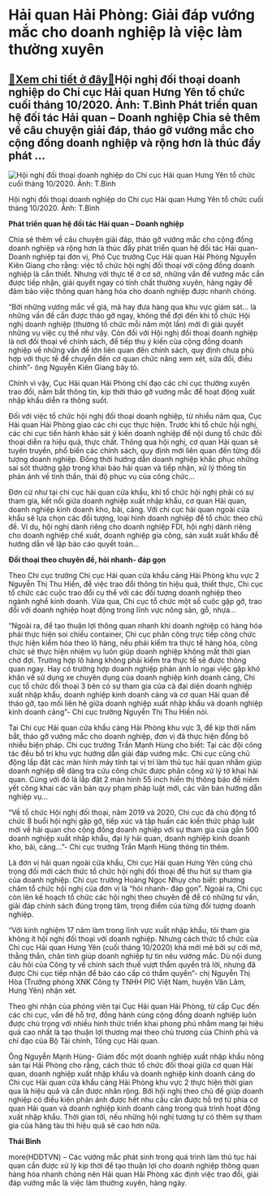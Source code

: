 Hải quan Hải Phòng: Giải đáp vướng mắc cho doanh nghiệp là việc làm thường xuyên
================================================================================

[:gift:Xem chi tiết ở đây:gift:](https://hddtvn.com/hai-quan-hai-phong-giai-dap-vuong-mac-cho-doanh-nghiep-la-viec-lam-thuong-xuyen/)Hội nghị đối thoại doanh nghiệp do Chi cục Hải quan Hưng Yên tổ chức cuối tháng 10/2020. Ảnh: T.Bình Phát triển quan hệ đối tác Hải quan – Doanh nghiệp Chia sẻ thêm về câu chuyện giải đáp, tháo gỡ vướng mắc cho cộng đồng doanh nghiệp và rộng hơn là thúc đẩy phát …
------------------------------------------------------------------------------------------------------------------------------------------------------------------------------------------------------------------------------------------------------------------------





![Hội nghị đối thoại doanh nghiệp do Chi cục Hải quan Hưng Yên tổ chức cuối tháng 10/2020. 	Ảnh: T.Bình](https://hddtvn.com/wp-content/uploads/2021/01/2842_5-0008_IMG_7404.jpg "Hội nghị đối thoại doanh nghiệp do Chi cục Hải quan Hưng Yên tổ chức cuối tháng 10/2020. 	Ảnh: T.Bình")


Hội nghị đối thoại doanh nghiệp do Chi cục Hải quan Hưng Yên tổ chức cuối tháng 10/2020. Ảnh: T.Bình



**Phát triển quan hệ đối tác Hải quan – Doanh nghiệp**


Chia sẻ thêm về câu chuyện giải đáp, tháo gỡ vướng mắc cho cộng đồng doanh nghiệp và rộng hơn là thúc đẩy phát triển quan hệ đối tác Hải quan- Doanh nghiệp tại đơn vị, Phó Cục trưởng Cục Hải quan Hải Phòng Nguyễn Kiên Giang cho rằng: việc tổ chức hội nghị đối thoại với cộng đồng doanh nghiệp là cần thiết. Nhưng với thực tế ở cơ sở, những vấn đề vướng mắc cần được tiếp nhận, giải quyết ngay có tính chất thường xuyên, hàng ngày để đảm bảo việc thông quan hàng hóa cho doanh nghiệp được nhanh chóng.


“Bởi những vướng mắc về giá, mã hay đưa hàng qua khu vực giám sát… là những vấn đề cần được tháo gỡ ngay, không thể đợi đến khi tổ chức Hội nghị doanh nghiệp (thường tổ chức mỗi năm một lần) mới đi giải quyết những vụ việc cụ thể như vậy. Còn đối với Hội nghị đối thoại doanh nghiệp là nơi đối thoại về chính sách, để tiếp thu ý kiến của cộng đồng doanh nghiệp về những vấn đề lớn liên quan đến chính sách, quy định chưa phù hợp với thực tế để chuyển đến cơ quan chức năng xem xét, sửa đổi, điều chỉnh”- ông Nguyễn Kiên Giang bày tỏ.


Chính vì vậy, Cục Hải quan Hải Phòng chỉ đạo các chi cục thường xuyên trao đổi, nắm bắt thông tin, kịp thời tháo gỡ vướng mắc để hoạt động xuất nhập khẩu diễn ra thông suốt.


Đối với việc tổ chức hội nghị đối thoại doanh nghiệp, từ nhiều năm qua, Cục Hải quan Hải Phòng giao các chi cục thực hiện. Trước khi tổ chức hội nghị, các chi cục tiến hành khảo sát ý kiến doanh nghiệp để nội dung tổ chức đối thoại diễn ra hiệu quả, thực chất. Thông qua hội nghị, cơ quan Hải quan sẽ tuyên truyền, phổ biến các chính sách, quy định mới liên quan đến từng đối tượng doanh nghiệp. Đồng thời hướng dẫn doanh nghiệp khắc phục những sai sót thường gặp trong khai báo hải quan và tiếp nhận, xử lý thông tin phản ánh về tinh thần, thái độ phục vụ của công chức…


Đơn cử như tại chi cục hải quan cửa khẩu, khi tổ chức hội nghị phải có sự tham gia, kết nối giữa doanh nghiệp xuất nhập khẩu, cơ quan Hải quan, doanh nghiệp kinh doanh kho, bãi, cảng. Với chi cục hải quan ngoài cửa khẩu sẽ lựa chọn các đối tượng, loại hình doanh nghiệp để tổ chức theo chủ đề. Ví dụ, hội nghị dành riêng cho doanh nghiệp FDI, hội nghị dành riêng cho doanh nghiệp chế xuất, doanh nghiệp gia công, sản xuất xuất khẩu để hướng dẫn về lập báo cáo quyết toán…


**Đối thoại theo chuyên đề, hỏi nhanh- đáp gọn**


Theo Chi cục trưởng Chi cục Hải quan cửa khẩu cảng Hải Phòng khu vực 2 Nguyễn Thị Thu Hiền, để việc trao đổi thông tin hiệu quả, thiết thực, Chi cục tổ chức các cuộc trao đổi cụ thể với các đối tượng doanh nghiệp theo ngành nghề kinh doanh. Vừa qua, Chi cục tổ chức một số cuộc gặp gỡ, trao đổi với doanh nghiệp hoạt động trong lĩnh vực nông sản, gỗ, nhựa…


“Ngoài ra, để tạo thuận lợi thông quan nhanh khi doanh nghiệp có hàng hóa phải thực hiện soi chiếu container, Chi cục phân công trực tiếp công chức thực hiện kiểm hóa theo lô hàng, nếu phải kiểm tra thực tế hàng hóa, công chức sẽ thực hiện nhiệm vụ luôn giúp doanh nghiệp không mất thời gian chờ đợi. Trường hợp lô hàng không phải kiểm tra thực tế sẽ được thông quan ngay. Hay có trường hợp doanh nghiệp phản ánh lo ngại việc gặp khó khăn về sử dụng xe chuyên dụng của doanh nghiệp kinh doanh cảng, Chi cục tổ chức đối thoại 3 bên có sự tham gia của cả đại diện doanh nghiệp xuất nhập khẩu, doanh nghiệp kinh doanh cảng và cơ quan Hải quan để tháo gỡ, tạo mối liên hệ giữa doanh nghiệp xuất nhập khẩu và doanh nghiệp kinh doanh cảng”- Chi cục trưởng Nguyễn Thị Thu Hiền nói.


Tại Chi cục Hải quan cửa khẩu cảng Hải Phòng khu vực 3, để kịp thời nắm bắt, tháo gỡ vướng mắc cho doanh nghiệp, đơn vị đã thực hiện đồng bộ nhiều biện pháp. Chi cục trưởng Trần Mạnh Hùng cho biết: Tại các đội công tác đều bố trí khu vực hướng dẫn giải đáp vướng mắc. Chi cục cũng chủ động lắp đặt các màn hình máy tính tại vị trí làm thủ tục hải quan nhằm giúp doanh nghiệp dễ dàng tra cứu công chức được phân công xử lý tờ khai hải quan. Cùng với đó là lắp đặt 2 màn hình 55 inch hiển thị thông báo để niêm yết công khai các văn bản quy phạm pháp luật mới, các văn bản hướng dẫn nghiệp vụ…


“Về tổ chức Hội nghị đối thoại, năm 2019 và 2020, Chi cục đã chủ động tổ chức 8 buổi hội nghị gặp gỡ, tiếp xúc và tập huấn các kiến thức pháp luật mới về hải quan cho cộng đồng doanh nghiệp với sự tham gia của gần 500 doanh nghiệp xuất nhập khẩu, đại lý hải quan, doanh nghiệp kinh doanh kho, bãi, cảng…”- Chi cục trưởng Trần Mạnh Hùng thông tin thêm.


Là đơn vị hải quan ngoài cửa khẩu, Chi cục Hải quan Hưng Yên cũng chú trọng đổi mới cách thức tổ chức hội nghị đối thoại để thu hút sự tham gia của doanh nghiệp. Chi cục trưởng Hoàng Ngọc Nhụy cho biết: phương châm tổ chức hội nghị của đơn vị là “hỏi nhanh- đáp gọn”. Ngoài ra, Chi cục còn lên kế hoạch tổ chức các hội nghị theo chuyên đề để có những tư vấn, giải đáp chính sách đúng trọng tâm, trọng điểm của từng đối tượng doanh nghiệp.


“Với kinh nghiệm 17 năm làm trong lĩnh vực xuất nhập khẩu, tôi tham gia không ít hội nghị đối thoại với doanh nghiệp. Nhưng cách thức tổ chức của Chi cục Hải quan Hưng Yên (cuối tháng 10/2020) khá mới mẻ bởi sự cởi mở, thẳng thắn, chân tình giúp doanh nghiệp tự tin nêu vướng mắc. Dù nội dung câu hỏi của Công ty về chính sách thuế vượt thẩm quyền trả lời, nhưng đã được Chi cục tiếp nhận để báo cáo cấp có thẩm quyền”- chị Nguyễn Thị Hòa (Trưởng phòng XNK Công ty TNHH PIC Việt Nam, huyện Văn Lâm, Hưng Yên) nhận xét.


Theo ghi nhận của phóng viên tại Cục Hải quan Hải Phòng, từ cấp Cục đến các chi cục, vấn đề hỗ trợ, đồng hành cùng cộng đồng doanh nghiệp luôn được chú trọng với nhiều hình thức triển khai phong phú nhằm mang lại hiệu quả cao nhất là tạo thuận lợi thương mại theo chủ trương của Chính phủ và chỉ đạo của Bộ Tài chính, Tổng cục Hải quan.





Ông Nguyễn Mạnh Hùng- Giám đốc một doanh nghiệp xuất nhập khẩu nông sản tại Hải Phòng cho rằng, cách thức tổ chức đối thoại giữa cơ quan Hải quan, doanh nghiệp xuất nhập khẩu và doanh nghiệp kinh doanh cảng do Chi cục Hải quan cửa khẩu cảng Hải Phòng khu vực 2 thực hiện thời gian qua là hiệu quả và cần được nhân rộng. Bởi hội nghị theo chủ đề giúp doanh nghiệp có điều kiện phản ánh được hết nhu cầu cần được hỗ trợ từ phía cơ quan Hải quan và doanh nghiệp kinh doanh cảng trong quá trình hoạt động xuất nhập khẩu. Thời gian tới, nếu những hội nghị tương tự có thêm sự tham gia của hãng tàu thì hiệu quả sẽ cao hơn nữa.




**Thái Bình**



more(HDDTVN) – Các vướng mắc phát sinh trong quá trình làm thủ tục hải quan cần được xử lý kịp thời để tạo thuận lợi cho doanh nghiệp thông quan hàng hóa nhanh chóng nên Hải quan Hải Phòng xác định việc trao đổi, giải đáp vướng mắc là việc làm thường xuyên, hàng ngày.

